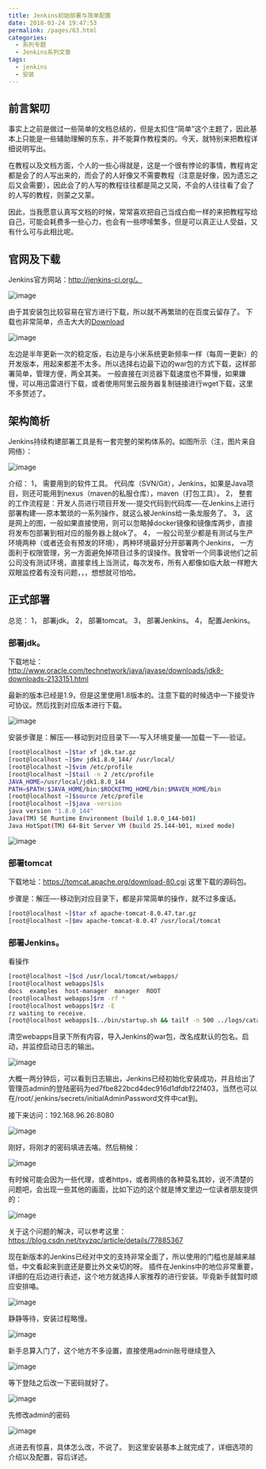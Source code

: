 ```yaml
---
title: Jenkins初始部署与简单配置
date: 2018-03-24 19:47:53
permalink: /pages/63.html
categories:
  - 系列专题
  - Jenkins系列文章
tags:
  - jenkins
  - 安装
---
```




## 前言絮叨

事实上之前是做过一些简单的文档总结的，但是太扣住“简单”这个主题了，因此基本上只能是一些辅助理解的东东，并不能算作教程类的。今天，就特别来把教程详细说明写出。

在教程以及文档方面，个人的一些心得就是，这是一个很有悖论的事情，教程肯定都是会了的人写出来的，而会了的人好像又不需要教程（注意是好像，因为遗忘之后又会需要），因此会了的人写的教程往往都是简之又简，不会的人往往看了会了的人写的教程，则蒙之又蒙。

因此，当我愿意认真写文档的时候，常常喜欢把自己当成白痴一样的来把教程写给自己，可能会耗费多一些心力，也会有一些啰嗦繁多，但是可以真正让人受益，又有什么可与此相比呢。

## 官网及下载

Jenkins官方网站：http://jenkins-ci.org/。

![image](http://t.eryajf.net/imgs/2021/09/91bf002e27acf8fb.jpg)

由于其安装包比较容易在官方进行下载，所以就不再繁琐的在百度云留存了。
下载也非常简单，点击大大的[Download](https://jenkins.io/download/)

![image](http://t.eryajf.net/imgs/2021/09/d92a0e98e493701a.jpg)

左边是半年更新一次的稳定版，右边是与小米系统更新频率一样（每周一更新）的开发版本，用起来都差不太多。所以选择右边最下边的war包的方式下载，这样部署简单，管理方便，两全其美。
一般直接在浏览器下载速度也不算慢，如果嫌慢，可以用迅雷进行下载，或者使用阿里云服务器复制链接进行wget下载，这里不多赘述了。

## 架构简析

Jenkins持续构建部署工具是有一套完整的架构体系的。如图所示（注，图片来自网络）：

![image](http://t.eryajf.net/imgs/2021/09/5bf36897c791232c.jpg)

介绍：
1， 需要用到的软件工具。
代码库（SVN/Git），Jenkins，如果是Java项目，则还可能用到nexus（maven的私服仓库），maven（打包工具）。
2， 整套的工作流程是：开发人员进行项目开发—-提交代码到代码库—-在Jenkins上进行部署构建—-原本繁琐的一系列操作，就这么被Jenkins给一条龙服务了。
3， 这是网上的图，一般如果直接使用，则可以忽略掉docker镜像和镜像库两步，直接将发布包部署到相对应的服务器上就ok了。
4， 一般公司至少都是有测试与生产环境两种（或者还会有预发的环境），两种环境最好分开部署两个Jenkins， 一方面利于权限管理，另一方面避免掉项目过多的误操作。我曾听一个同事说他们之前公司没有测试环境，直接拿线上当测试，每次发布，所有人都像如临大敌一样瞪大双眼监控着有没有问题，，，想想就可怕哈。

## 正式部署

总览：
1， 部署jdk。
2， 部署tomcat。
3， 部署Jenkins。
4， 配置Jenkins。

### 部署jdk。

下载地址：http://www.oracle.com/technetwork/java/javase/downloads/jdk8-downloads-2133151.html

最新的版本已经是1.9，但是这里使用1.8版本的。注意下载的时候选中一下接受许可协议。然后找到对应版本进行下载。

![image](http://t.eryajf.net/imgs/2021/09/943518d70c07766d.jpg)

安装步骤是：解压—-移动到对应目录下—-写入环境变量—–加载一下—-验证。

```sh
[root@localhost ~]$tar xf jdk.tar.gz
[root@localhost ~]$mv jdk1.8.0_144/ /usr/local/
[root@localhost ~]$vim /etc/profile
[root@localhost ~]$tail -n 2 /etc/profile
JAVA_HOME=/usr/local/jdk1.8.0_144
PATH=$PATH:$JAVA_HOME/bin:$ROCKETMQ_HOME/bin:$MAVEN_HOME/bin
[root@localhost ~]$source /etc/profile
[root@localhost ~]$java -version
java version "1.8.0_144"
Java(TM) SE Runtime Environment (build 1.8.0_144-b01)
Java HotSpot(TM) 64-Bit Server VM (build 25.144-b01, mixed mode)
```

![image](http://t.eryajf.net/imgs/2021/09/862f131e06b04253.jpg)

### 部署tomcat

下载地址：https://tomcat.apache.org/download-80.cgi
这里下载的源码包。

步骤是：解压—-移动到对应目录下，都是非常简单的操作，就不过多废话。

```sh
[root@localhost ~]$tar xf apache-tomcat-8.0.47.tar.gz
[root@localhost ~]$mv apache-tomcat-8.0.47 /usr/local/tomcat
```

### 部署Jenkins。

看操作

```sh
[root@localhost ~]$cd /usr/local/tomcat/webapps/
[root@localhost webapps]$ls
docs  examples  host-manager  manager  ROOT
[root@localhost webapps]$rm -rf *
[root@localhost webapps]$rz -E
rz waiting to receive.
[root@localhost webapps]$../bin/startup.sh && tailf -n 500 ../logs/catalina.out
```

清空webapps目录下所有内容，导入Jenkins的war包，改名成默认的包名。启动，并监控启动日志的输出。

![image](http://t.eryajf.net/imgs/2021/09/1906f0576a8ad019.jpg)

大概一两分钟后，可以看到日志输出，Jenkins已经初始化安装成功，并且给出了管理员admin的登陆密码为ed7fbe822bcd4dec916d1dfdbf22f403，当然也可以在/root/.jenkins/secrets/initialAdminPassword文件中cat到。

接下来访问：192.168.96.26:8080

![image](http://t.eryajf.net/imgs/2021/09/b50708b084dd81b2.jpg)

刚好，将刚才的密码填进去咯。然后稍候：

![image](http://t.eryajf.net/imgs/2021/09/581affcc21fe0bdf.jpg)

有时候可能会因为一些代理，或者https，或者网络的各种莫名其妙，说不清楚的问题吧，会出现一些其他的画面，比如下边的这个就是博文里边一位读者朋友提供的：

![image](http://t.eryajf.net/imgs/2021/09/c591f15e70ac725f.jpg)

关于这个问题的解决，可以参考这里：https://blog.csdn.net/txyzqc/article/details/77885367

现在新版本的Jenkins已经对中文的支持非常全面了，所以使用的门槛也是越来越低，中文看起来到底还是要比外文亲切的呀。
插件在Jenkins中的地位非常重要，详细的在后边进行表述，这个地方就选择人家推荐的进行安装。毕竟新手就暂时顺应安排咯。

![image](http://t.eryajf.net/imgs/2021/09/aa9619397529388a.jpg)

静静等待，安装过程略慢。

![image](http://t.eryajf.net/imgs/2021/09/ba11e5a35ddb3aae.jpg)

新手总算入门了，这个地方不多设置，直接使用admin账号继续登入

![image](http://t.eryajf.net/imgs/2021/09/e5714efc54dea852.jpg)

等下登陆之后改一下密码就好了。

![image](http://t.eryajf.net/imgs/2021/09/6e606105f9e04d20.jpg)

先修改admin的密码

![image](http://t.eryajf.net/imgs/2021/09/40620c001bfe5f43.jpg)

点进去有惊喜，具体怎么改，不说了。
到这里安装基本上就完成了，详细选项的介绍以及配置，容后详述。
